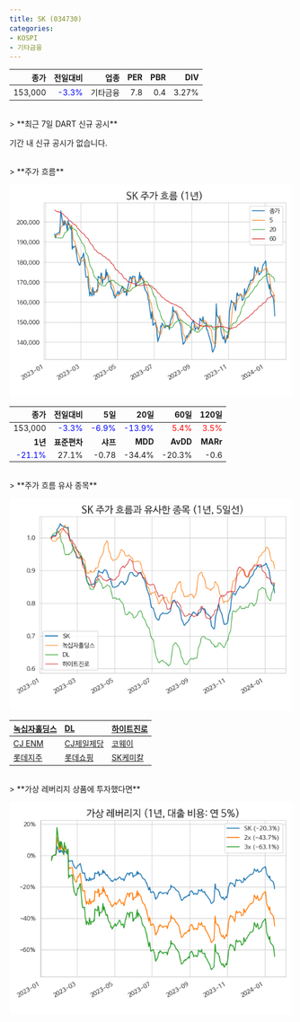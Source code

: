 ```yaml
---
title: SK (034730)
categories:
- KOSPI
- 기타금융
---
```


|**종가**|**전일대비**|**업종**|**PER**|**PBR**|**DIV**|
|-------:|-----------:|-------:|------:|------:|------:|
|153,000|<span style="color: blue">-3.3%</span>|기타금융|7.8|0.4|3.27%|

<!-- more -->

<br>
> **최근 7일 DART 신규 공시<a id="dart"></a>**

기간 내 신규 공시가 없습니다.

<br>
> **주가 흐름<a id="price"></a>**

![034730](/assets/images/stock/034730.png)

|**종가**|**전일대비**|**5일**|**20일**|**60일**|**120일**|
|-------:|-----------:|------:|-------:|-------:|--------:|
| 153,000 | <span style="color: blue">-3.3%</span> | <span style="color: blue">-6.9%</span> | <span style="color: blue">-13.9%</span> | <span style="color: red">5.4%</span> | <span style="color: red">3.5%</span> |
|**1년**|**표준편차**|**샤프**|**MDD**|**AvDD**|**MARr**|
| <span style="color: blue">-21.1%</span> | 27.1% | -0.78 | -34.4% | -20.3% | -0.6 |

<br>
> **주가 흐름 유사 종목<a id="corr"></a>**

![034730](/assets/images/stock/034730_corr.png)

| [녹십자홀딩스](/005250/) | [DL](/000210/) | [하이트진로](/000080/) |
|:---------------------------------------|:---------------------------------------|:---------------------------------------|
| [CJ ENM](/035760/) | [CJ제일제당](/097950/) | [코웨이](/021240/) |
| [롯데지주](/004990/) | [롯데쇼핑](/023530/) | [SK케미칼](/285130/) |

<br>
> **가상 레버리지 상품에 투자했다면<a id="2x"></a>**

![034730](/assets/images/stock/034730_2x.png)

[^corr]: 상관계수를 이용하여 분석하였습니다.